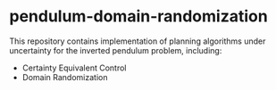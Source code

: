 # pendulum-domain-randomization

This repository contains implementation of planning algorithms under uncertainty for the inverted pendulum problem, including:
- Certainty Equivalent Control
- Domain Randomization

